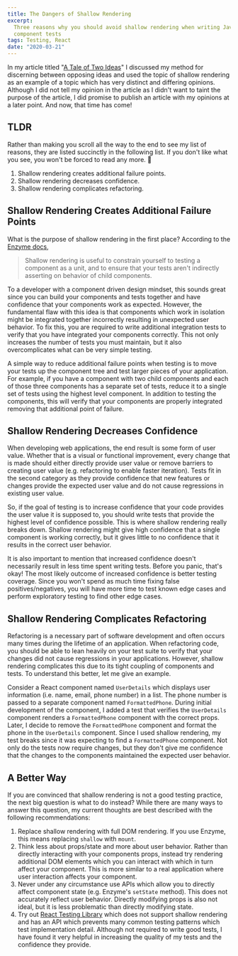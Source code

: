 ```yaml
---
title: The Dangers of Shallow Rendering
excerpt:
  Three reasons why you should avoid shallow rendering when writing JavaScript
  component tests
tags: Testing, React
date: "2020-03-21"
---
```


In my article titled "[A Tale of Two Ideas](/blog/a-tale-of-two-ideas)" I
discussed my method for discerning between opposing ideas and used the topic of
shallow rendering as an example of a topic which has very distinct and differing
opinions. Although I did not tell my opinion in the article as I didn't want to
taint the purpose of the article, I did promise to publish an article with my
opinions at a later point. And now, that time has come!

## TLDR

Rather than making you scroll all the way to the end to see my list of reasons,
they are listed succinctly in the following list. If you don't like what you
see, you won't be forced to read any more. 🙂

1. Shallow rendering creates additional failure points.
1. Shallow rendering decreases confidence.
1. Shallow rendering complicates refactoring.

## Shallow Rendering Creates Additional Failure Points

What is the purpose of shallow rendering in the first place? According to the
[Enzyme docs](https://enzymejs.github.io/enzyme/docs/api/shallow.html),

> Shallow rendering is useful to constrain yourself to testing a component as a
> unit, and to ensure that your tests aren't indirectly asserting on behavior of
> child components.

To a developer with a component driven design mindset, this sounds great since
you can build your components and tests together and have confidence that your
components work as expected. However, the fundamental flaw with this idea is
that components which work in isolation might be integrated together incorrectly
resulting in unexpected user behavior. To fix this, you are required to write
additional integration tests to verify that you have integrated your components
correctly. This not only increases the number of tests you must maintain, but it
also overcomplicates what can be very simple testing.

A simple way to reduce additional failure points when testing is to move your
tests up the component tree and test larger pieces of your application. For
example, if you have a component with two child components and each of those
three components has a separate set of tests, reduce it to a single set of tests
using the highest level component. In addition to testing the components, this
will verify that your components are properly integrated removing that
additional point of failure.

## Shallow Rendering Decreases Confidence

When developing web applications, the end result is some form of user value.
Whether that is a visual or functional improvement, every change that is made
should either directly provide user value or remove barriers to creating user
value (e.g. refactoring to enable faster iteration). Tests fit in the second
category as they provide confidence that new features or changes provide the
expected user value and do not cause regressions in existing user value.

So, if the goal of testing is to increase confidence that your code provides the
user value it is supposed to, you should write tests that provide the highest
level of confidence possible. This is where shallow rendering really breaks
down. Shallow rendering might give high confidence that a single component is
working correctly, but it gives little to no confidence that it results in the
correct user behavior.

It is also important to mention that increased confidence doesn't necessarily
result in less time spent writing tests. Before you panic, that's okay! The most
likely outcome of increased confidence is better testing coverage. Since you
won't spend as much time fixing false positives/negatives, you will have more
time to test known edge cases and perform exploratory testing to find other edge
cases.

## Shallow Rendering Complicates Refactoring

Refactoring is a necessary part of software development and often occurs many
times during the lifetime of an application. When refactoring code, you should
be able to lean heavily on your test suite to verify that your changes did not
cause regressions in your applications. However, shallow rendering complicates
this due to its tight coupling of components and tests. To understand this
better, let me give an example.

Consider a React component named `UserDetails` which displays user information
(i.e. name, email, phone number) in a list. The phone number is passed to a
separate component named `FormattedPhone`. During initial development of the
component, I added a test that verifies the `UserDetails` component renders a
`FormattedPhone` component with the correct props. Later, I decide to remove the
`FormattedPhone` component and format the phone in the `UserDetails` component.
Since I used shallow rendering, my test breaks since it was expecting to find a
`FormattedPhone` component. Not only do the tests now require changes, but they
don't give me confidence that the changes to the components maintained the
expected user behavior.

## A Better Way

If you are convinced that shallow rendering is not a good testing practice, the
next big question is what to do instead? While there are many ways to answer
this question, my current thoughts are best described with the following
recommendations:

1. Replace shallow rendering with full DOM rendering. If you use Enzyme, this
   means replacing `shallow` with `mount`.
1. Think less about props/state and more about user behavior. Rather than
   directly interacting with your components props, instead try rendering
   additional DOM elements which you can interact with which in turn affect your
   component. This is more similar to a real application where user interaction
   affects your component.
1. Never under any circumstance use APIs which allow you to directly affect
   component state (e.g. Enzyme's `setState` method). This does not accurately
   reflect user behavior. Directly modifying props is also not ideal, but it is
   less problematic than directly modifying state.
1. Try out
   [React Testing Library](https://testing-library.com/docs/react-testing-library/intro)
   which does not support shallow rendering and has an API which prevents many
   common testing patterns which test implementation detail. Although not
   required to write good tests, I have found it very helpful in increasing the
   quality of my tests and the confidence they provide.
